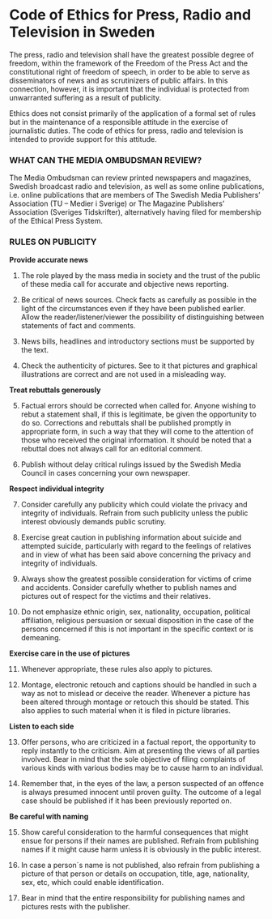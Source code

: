 # Code of Ethics for Press, Radio and Television in Sweden

The press, radio and television shall have the greatest possible degree of freedom, within the framework of the Freedom of the Press Act and the constitutional right of freedom of speech, in order to be able to serve as disseminators of news and as scrutinizers of public affairs. In this connection, however, it is important that the individual is protected from unwarranted suffering as a result of publicity.

Ethics does not consist primarily of the application of a formal set of rules but in the maintenance of a responsible attitude in the exercise of journalistic duties. The code of ethics for press, radio and television is intended to provide support for this attitude.

### WHAT CAN THE MEDIA OMBUDSMAN REVIEW?

The Media Ombudsman can review printed newspapers and magazines, Swedish broadcast radio and television, as well as some online publications, i.e. online publications that are members of The Swedish Media Publishers’ Association (TU – Medier i Sverige) or The Magazine Publishers’ Association (Sveriges Tidskrifter), alternatively having filed for membership of the Ethical Press System. 

### RULES ON PUBLICITY

**Provide accurate news**

1. The role played by the mass media in society and the trust of the public of these media call for accurate and objective news reporting.

2. Be critical of news sources. Check facts as carefully as possible in the light of the circumstances even if they have been published earlier. Allow the reader/listener/viewer the possibility of distinguishing between statements of fact and comments.

3. News bills, headlines and introductory sections must be supported by the text.

4. Check the authenticity of pictures. See to it that pictures and graphical illustrations are correct and are not used in a misleading way.

**Treat rebuttals generously**

5. Factual errors should be corrected when called for. Anyone wishing to rebut a statement shall, if this is legitimate, be given the opportunity to do so. Corrections and rebuttals shall be published promptly in appropriate form, in such a way that they will come to the attention of those who received the original information. It should be noted that a rebuttal does not always call for an editorial comment.

6. Publish without delay critical rulings issued by the Swedish Media Council in cases concerning your own newspaper.

**Respect individual integrity**

7. Consider carefully any publicity which could violate the privacy and integrity of individuals. Refrain from such publicity unless the public interest obviously demands public scrutiny.

8. Exercise great caution in publishing information about suicide and attempted suicide, particularly with regard to the feelings of relatives and in view of what has been said above concerning the privacy and integrity of individuals.

9. Always show the greatest possible consideration for victims of crime and accidents. Consider carefully whether to publish names and pictures out of respect for the victims and their relatives.

10. Do not emphasize ethnic origin, sex, nationality, occupation, political affiliation, religious persuasion or sexual disposition in the case of the persons concerned if this is not important in the specific context or is demeaning.

**Exercise care in the use of pictures**

11. Whenever appropriate, these rules also apply to pictures.

12. Montage, electronic retouch and captions should be handled in such a way as not to mislead or deceive the reader. Whenever a picture has been altered through montage or retouch this should be stated. This also applies to such material when it is filed in picture libraries.

**Listen to each side**

13. Offer persons, who are criticized in a factual report, the opportunity to reply instantly to the criticism. Aim at presenting the views of all parties involved. Bear in mind that the sole objective of filing complaints of various kinds with various bodies may be to cause harm to an individual.

14. Remember that, in the eyes of the law, a person suspected of an offence is always presumed innocent until proven guilty. The outcome of a legal case should be published if it has been previously reported on.

**Be careful with naming**

15. Show careful consideration to the harmful consequences that might ensue for persons if their names are published. Refrain from publishing names if it might cause harm unless it is obviously in the public interest.

16. In case a person´s name is not published, also refrain from publishing a picture of that person or details on occupation, title, age, nationality, sex, etc, which could enable identification.

17. Bear in mind that the entire responsibility for publishing names and pictures rests with the publisher.
